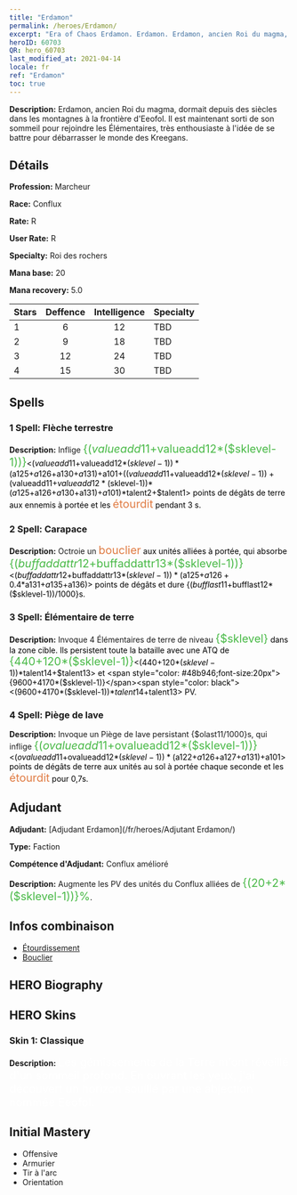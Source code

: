 ```yaml
---
title: "Erdamon"
permalink: /heroes/Erdamon/
excerpt: "Era of Chaos Erdamon. Erdamon. Erdamon, ancien Roi du magma, dormait depuis des siècles dans les montagnes à la frontière d'Eeofol. Il est maintenant sorti de son sommeil pour rejoindre les Élémentaires, très enthousiaste à l'idée de se battre pour débarrasser le monde des Kreegans."
heroID: 60703
QR: hero_60703
last_modified_at: 2021-04-14
locale: fr
ref: "Erdamon"
toc: true
---
```

 **Description:** Erdamon, ancien Roi du magma, dormait depuis des siècles dans les montagnes à la frontière d'Eeofol. Il est maintenant sorti de son sommeil pour rejoindre les Élémentaires, très enthousiaste à l'idée de se battre pour débarrasser le monde des Kreegans.
## Détails
 **Profession:** Marcheur

 **Race:** Conflux

 **Rate:** R

 **User Rate:** R

 **Specialty:** Roi des rochers

 **Mana base:** 20

 **Mana recovery:** 5.0


  | Stars   |    Deffence    |  Intelligence  |      Specialty     |
  |---------|:---------------:|:---------------:|--------------------|
  |    1    | 6 | 12 | TBD |
  |    2    | 9 | 18 | TBD |
  |    3    | 12 | 24 | TBD |
  |    4    | 15 | 30 | TBD |

## Spells
### 1 Spell: Flèche terrestre
 **Description:** Inflige <span style="color: #48b946;font-size:20px">{($valueadd11+$valueadd12*($sklevel-1))}</span><span style="color: black"><($valueadd11+$valueadd12*($sklevel-1))*($a125+$a126+$a130+$a131)+$a101+(($valueadd11+$valueadd12*($sklevel-1))+($valueadd11+$valueadd12*($sklevel-1))*($a125+$a126+$a130+$a131)+$a101)*$talent2+$talent1> points de dégâts de terre aux ennemis à portée et les <span style="color: #e07c44;font-size:20px">étourdit</span><span style="color: black"> pendant 3 s.

### 2 Spell: Carapace
 **Description:** Octroie un <span style="color: #e07c44;font-size:20px">bouclier</span><span style="color: black"> aux unités alliées à portée, qui absorbe <span style="color: #48b946;font-size:20px">{($buffaddattr12+$buffaddattr13*($sklevel-1))}</span><span style="color: black"><($buffaddattr12+$buffaddattr13*($sklevel-1))*($a125+$a126+0.4*$a131+$a135+$a136)> points de dégâts et dure {($bufflast11+$bufflast12*($sklevel-1))/1000}s.

### 3 Spell: Élémentaire de terre
 **Description:** Invoque 4 Élémentaires de terre de niveau <span style="color: #48b946;font-size:20px">{$sklevel}</span><span style="color: black"> dans la zone cible. Ils persistent toute la bataille avec une ATQ de <span style="color: #48b946;font-size:20px">{440+120*($sklevel-1)}</span><span style="color: black"><(440+120*($sklevel-1))*$talent14+$talent13> et <span style="color: #48b946;font-size:20px">{9600+4170*($sklevel-1)}</span><span style="color: black"><(9600+4170*($sklevel-1))*$talent14+$talent13> PV.

### 4 Spell: Piège de lave
 **Description:** Invoque un Piège de lave persistant {$olast11/1000}s, qui inflige <span style="color: #48b946;font-size:20px">{($ovalueadd11+$ovalueadd12*($sklevel-1))}</span><span style="color: black"><($ovalueadd11+$ovalueadd12*($sklevel-1))*($a122+$a126+$a127+$a131)+$a101> points de dégâts de terre aux unités au sol à portée chaque seconde et les <span style="color: #e07c44;font-size:20px">étourdit</span><span style="color: black"> pour 0,7s.


## Adjudant

 **Adjudant:**  [Adjudant Erdamon](/fr/heroes/Adjutant Erdamon/) 

 **Type:**  Faction 

 **Compétence d'Adjudant:**  Conflux amélioré 

 **Description:** Augmente les PV des unités du Conflux alliées de <span style="color: #48b946;font-size:20px">{(20+2*($sklevel-1))}%</span><span style="color: black">.

## Infos combinaison

* [Étourdissement](/fr/combination/Étourdissement/) 
* [Bouclier](/fr/combination/Bouclier/) 

## HERO Biography

## HERO Skins
### Skin 1: **Classique**

 **Description:** <span style="color: #ffffff;font-size:20px">Les gémissements de la Terre m'ont réveillé d'un sommeil profond. En ouvrant les yeux, j'ai découvert un horizon souillé par une abjection nommée Eeofol.</span>



## Initial Mastery
   - Offensive
   - Armurier
   - Tir à l'arc
   - Orientation
